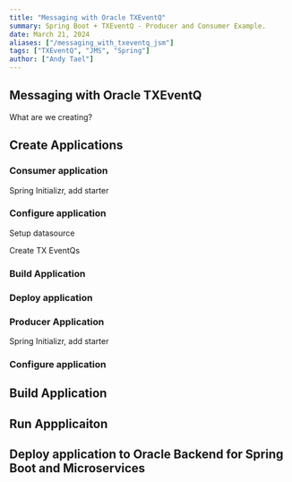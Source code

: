 ```yaml
---
title: "Messaging with Oracle TXEventQ"
summary: Spring Boot + TXEventQ - Producer and Consumer Example.
date: March 21, 2024
aliases: ["/messaging_with_txeventq_jsm"]
tags: ["TXEventQ", "JMS", "Spring"]
author: ["Andy Tael"]
---
```

## Messaging with Oracle TXEventQ

What are we creating?

## Create Applications

### Consumer application

Spring Initializr, add starter

### Configure application

Setup datasource

Create TX EventQs

### Build Application

### Deploy application

### Producer Application

Spring Initializr, add starter

### Configure application

## Build Application

## Run Appplicaiton

## Deploy application to Oracle Backend for Spring Boot and Microservices
